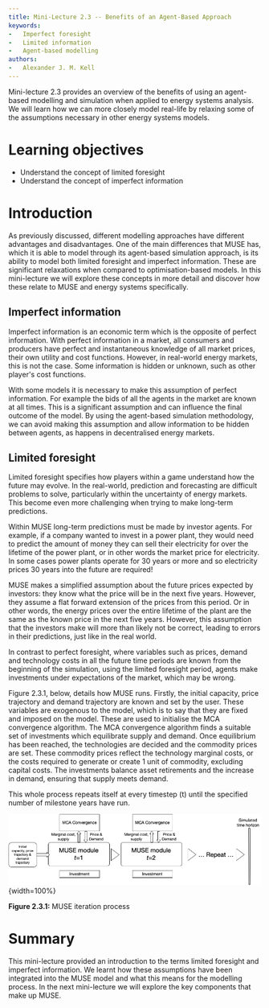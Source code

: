 ```yaml
---
title: Mini-Lecture 2.3 -- Benefits of an Agent-Based Approach
keywords:
-   Imperfect foresight
-   Limited information
-   Agent-based modelling
authors:
-   Alexander J. M. Kell
---
```


Mini-lecture 2.3 provides an overview of the benefits of using an agent-based modelling and simulation when applied to energy systems analysis. We will learn how we can more closely model real-life by relaxing some of the assumptions necessary in other energy systems models.

# Learning objectives

- Understand the concept of limited foresight
- Understand the concept of imperfect information

# Introduction

As previously discussed, different modelling approaches have different advantages and disadvantages. One of the main differences that MUSE has, which it is able to model through its agent-based simulation approach, is its ability to model both limited foresight and imperfect information. These are significant relaxations when compared to optimisation-based models. In this mini-lecture we will explore these concepts in more detail and discover how these relate to MUSE and energy systems specifically.

## Imperfect information

Imperfect information is an economic term which is the opposite of perfect information. With perfect information in a market, all consumers and producers have perfect and instantaneous knowledge of all market prices, their own utility and cost functions. However, in real-world energy markets, this is not the case. Some information is hidden or unknown, such as other player's cost functions.

With some models it is necessary to make this assumption of perfect information. For example the bids of all the agents in the market are known at all times. This is a significant assumption and can influence the final outcome of the model. By using the agent-based simulation methodology, we can avoid making this assumption and allow information to be hidden between agents, as happens in decentralised energy markets.

## Limited foresight

Limited foresight specifies how players within a game understand how the future may evolve. In the real-world, prediction and forecasting are difficult problems to solve, particularly within the uncertainty of energy markets. This become even more challenging when trying to make long-term predictions.

Within MUSE long-term predictions must be made by investor agents. For example, if a company wanted to invest in a power plant, they would need to predict the amount of money they can sell their electricity for over the lifetime of the power plant, or in other words the market price for electricity. In some cases power plants operate for 30 years or more and so electricity prices 30 years into the future are required!

MUSE makes a simplified assumption about the future prices expected by investors: they know what the price will be in the next five years. However, they assume a flat forward extension of the prices from this period. Or in other words, the energy prices over the entire lifetime of the plant are the same as the known price in the next five years. However, this assumption that the investors make will more than likely not be correct, leading to errors in their predictions, just like in the real world.

In contrast to perfect foresight, where variables such as prices, demand and technology costs in all the future time periods are known from the beginning of the simulation, using the limited foresight period, agents make investments under expectations of the market, which may be wrong.

 Figure 2.3.1, below, details how MUSE runs. Firstly, the initial capacity, price trajectory and demand trajectory are known and set by the user. These variables are exogenous to the model, which is to say that they are fixed and imposed on the model. These are used to initialise the MCA convergence algorithm. The MCA convergence algorithm finds a suitable set of investments which equilibrate supply and demand. Once equilibrium has been reached, the technologies are decided and the commodity prices are set. These commodity prices reflect the technology marginal costs, or the costs required to generate or create 1 unit of commodity, excluding capital costs. The investments balance asset retirements and the increase in demand, ensuring that supply meets demand.

This whole process repeats itself at every timestep (t) until the specified number of milestone years have run.

![](assets/Fig_2.3.1.png){width=100%}

**Figure 2.3.1:** MUSE iteration process

# Summary  

This mini-lecture provided an introduction to the terms limited foresight and imperfect information. We learnt how these assumptions have been integrated into the MUSE model and what this means for the modelling process. In the next mini-lecture we will explore the key components that make up MUSE.
